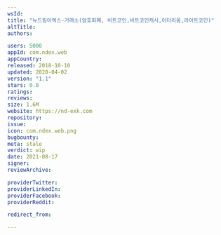 ```yaml
---
wsId: 
title: "뉴드림이엑스-거래소(암호화폐, 비트코인,비트코인캐시,이더리움,라이트코인)"
altTitle: 
authors:

users: 5000
appId: com.ndex.web
appCountry: 
released: 2018-10-10
updated: 2020-04-02
version: "1.1"
stars: 0.0
ratings: 
reviews: 
size: 1.6M
website: https://nd-exk.com
repository: 
issue: 
icon: com.ndex.web.png
bugbounty: 
meta: stale
verdict: wip
date: 2021-08-17
signer: 
reviewArchive:

providerTwitter: 
providerLinkedIn: 
providerFacebook: 
providerReddit: 

redirect_from:

---
```


